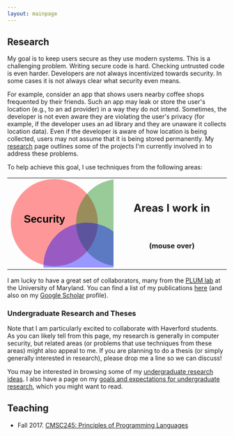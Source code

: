 ```yaml
---
layout: mainpage
---
```


## Research

My goal is to keep users secure as they use modern systems. This is a
challenging problem. Writing secure code is hard. Checking untrusted
code is even harder. Developers are not always incentivized towards
security. In some cases it is not always clear what security even
means.

For example, consider an app that shows users nearby coffee shops
frequented by their friends. Such an app may leak or store the user's
location (e.g., to an ad provider) in a way they do not
intend. Sometimes, the developer is not even aware they are violating
the user's privacy (for example, if the developer uses an ad library
and they are unaware it collects location data). Even if the developer
is aware of how location is being collected, users may not assume that
it is being stored permanently. My [research](/research) page outlines
some of the projects I'm currently involved in to address these
problems.

To help achieve this goal, I use techniques from the following areas:

<table id="mainpgvenn">
  <tr id="areastr">
    <td width="50%">
    <svg width="350" height="300" xmlns="http://www.w3.org/2000/svg">
        <circle fill-opacity=".4" r="100" cx="100" cy="100" fill="red" 
            id="circle1" />
    <text font-weight="bold" xml:space="preserve" 
        text-anchor="start" 
            font-family="Helvetica, Arial, sans-serif"
            font-size="24" 
            y="100" x="30" stroke-opacity="null" stroke-width="0" stroke="#000" fill="#000000">Security</text>
    <circle fill-opacity=".4" r="100" cx="250" cy="100" fill="green" 
            id="circle2" />
    <text font-weight="bold" xml:space="preserve" 
        text-anchor="start" 
            font-family="Helvetica, Arial, sans-serif"
            font-size="24" 
            y="100" x="250" stroke-opacity="null" stroke-width="0" stroke="#000" fill="#000000">PL</text>
    <circle fill-opacity=".4" r="100" cx="175" cy="200" fill="blue" 
            id="circle3" />
    <text font-weight="bold" xml:space="preserve" 
        text-anchor="start" 
            font-family="Helvetica, Arial, sans-serif"
            font-size="24" 
            y="235" x="150" stroke-opacity="null" stroke-width="0" stroke="#000" fill="#000000">HCI</text>
   </svg>
   </td>
   <td id="areadesc">
       <div><h2 style="text-align:center">Areas I work in</h2><br />
           <h4 style="text-align:center">(mouse over)</h4>
      </div>
   </td>
   <td id="secdesc" class="areadescleft" style="display:none">
      <h3>Security</h3>
      <hr />
      <p>Security is a broad area, but unified by a common challenge:
      identifying gaps between abstractions that allow potential
      attackers to exploit systems. I frequently use definitions from
      security such as <a
      href="https://en.wikipedia.org/wiki/Non-interference_(security)">noninterference</a>
      and techniques such as <a
      href="https://en.wikipedia.org/wiki/Process_isolation">process
      isolation</a>. My current work addresses key challenges in <a
      href="https://en.wikipedia.org/wiki/Reverse_engineering">reverse
      engineering</a></p>
   </td>
   <td id="pldesc" class="areadescleft" style="display:none">
      <h3>Programming Languages</h3>
      <hr />
      <p>Reasoning about a program's security requires being able to
      precisely define its
      behavior. <a href="https://en.wikipedia.org/wiki/Programming_language_theory">Programming language theory</a>
      allows us to treat programs as artifacts. I frequently use
      techniques from PL to define and reason about programs. Some of
      these techniques include
      <a href="https://en.wikipedia.org/wiki/Static_program_analysis">static analysis</a>
      <a href="https://en.wikipedia.org/wiki/Abstract_interpretation">abstract interpretation</a>
      and
      <a href="https://en.wikipedia.org/wiki/Symbolic_execution">symbolic execution</a>.</p>
      </td>
   <td id="hcidesc" class="areadescleft" style="display:none">
      <h3>Human-Computer Interaction</h3>
      <hr />
      <p>Theory is useful for formally arguing about what security
      means and how to enforce it. But ultimately we want to protect <i>users</i>. Techniques from
      <a
      href="https://en.wikipedia.org/wiki/Human%E2%80%93computer_interaction">Human-Computer
      Interaction</a> (such as <a
      href="https://en.wikipedia.org/wiki/User_Research">user
      studies</a> and <a
      href="https://en.wikipedia.org/wiki/User_Research">visualization</a>) help us communicate security to users, and
      allow us to evaluate when we've done so correctly.</p>
  </td>
  </tr>

</table>

I am lucky to have a great set of collaborators, many from the
[PLUM lab](https://github.com/plum-umd) at the University of
Maryland. You can find a list of my publications [here](/publications)
(and also on my
[Google Scholar](https://scholar.google.com/citations?user=HpJLJWUAAAAJ&hl=en)
profile).

### Undergraduate Research and Theses

Note that I am particularly excited to collaborate with Haverford
students. As you can likely tell from this page, my research is
generally in computer security, but related areas (or problems that
use techniques from these areas) might also appeal to me. If you are
planning to do a thesis (or simply generally interested in research),
please drop me a line so we can discuss!

You may be interested in browsing some of my
[undergraduate research ideas](/undergrad-research-ideas). I also have
a page on my
[goals and expectations for undergraduate research](/undergrad-research-goals),
which you might want to read.

## Teaching

- Fall 2017. [CMSC245: Principles of Programming Languages](http://www.kmicinski.com/cmsc245)
